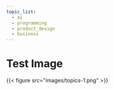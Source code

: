 ```yaml
---
topic_list:
  - ai
  - programming
  - product_design
  - business
---
```


# Test Image
{{< figure src="images/topics-1.png"  >}}





